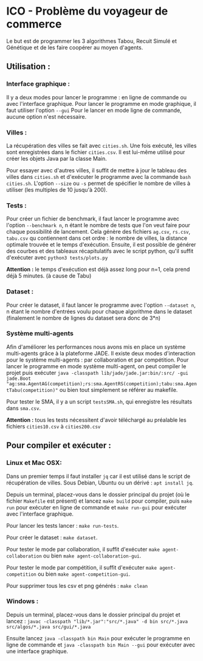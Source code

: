 # ICO - Problème du voyageur de commerce

Le but est de programmer les 3 algorithmes Tabou, Recuit Simulé et Génétique et de les faire coopérer au moyen d'agents.

## Utilisation :

### Interface graphique :

Il y a deux modes pour lancer le programme : en ligne de commande ou avec l'interface graphique.
Pour lancer le programme en mode graphique, il faut utiliser l'option `--gui`
Pour le lancer en mode ligne de commande, aucune option n'est nécessaire.

### Villes :

La récupération des villes se fait avec `cities.sh`. 
Une fois exécuté, les villes sont enregistrées dans le fichier `cities.csv`.
Il est lui-même utilisé pour créer les objets Java par la classe Main.

Pour essayer avec d'autres villes, il suffit de mettre à jour le tableau des villes dans `cities.sh` et d'exécuter le programme avec la commande `bash cities.sh`.
L'option `--size` ou `-s` permet de spécifier le nombre de villes à utiliser (les multiples de 10 jusqu'à 200).

### Tests :

Pour créer un fichier de benchmark, il faut lancer le programme avec l'option `--benchmark n`, n étant le nombre 
de tests que l'on veut faire pour chaque possibilité de lancement.
Cela génère des fichiers `ag.csv`, `rs.csv`, `tabu.csv` qu contiennent dans cet ordre : 
le nombre de villes, la distance optimale trouvée et le temps d'exécution.
Ensuite, il est possible de générer des courbes et des tableaux récapitulatifs avec le script python,
qu'il suffit d'exécuter avec `python3 tests/plots.py`

**Attention :** le temps d'exécution est déjà assez long pour n=1, cela prend déjà 5 minutes. (à cause de Tabu)

### Dataset :

Pour créer le dataset, il faut lancer le programme avec l'option `--dataset n`, n étant le nombre d'entrées
voulu pour chaque algorithme dans le dataset (finalement le nombre de lignes du dataset sera donc de 3*n) 

### Système multi-agents

Afin d'améliorer les performances nous avons mis en place un système multi-agents grâce à la plateforme JADE.
Il existe deux modes d'interaction pour le système multi-agents : par collaboration et par compétition.
Pour lancer le programme en mode système multi-agent, on peut compiler le projet puis exécuter `java -classpath lib/jade/jade.jar:bin/:src/ -gui jade.Boot "ag:sma.AgentAG(competition);rs:sma.AgentRS(competition);tabu:sma.AgentTabu(competition)"`
ou bien tout simplement se référer au makefile.

Pour tester le SMA, il y a un script `testsSMA.sh`, qui enregistre les résultats dans `sma.csv`.

**Attention :** tous les tests nécessitent d'avoir téléchargé au préalable les fichiers `cities10.csv` à `cities200.csv`

## Pour compiler et exécuter :

### Linux et Mac OSX:

Dans un premier temps il faut installer `jq` car il est utilisé dans le script de récupération de villes.
Sous Debian, Ubuntu ou un dérivé : `apt install jq`.

Depuis un terminal, placez-vous dans le dossier principal du projet (où le fichier `Makefile` est présent) et lancez `make build` pour compiler, puis `make run` pour exécuter en ligne de commande et `make run-gui` pour exécuter avec l'interface graphique.

Pour lancer les tests lancer : `make run-tests`.

Pour créer le dataset : `make dataset`.

Pour tester le mode par collaboration, il suffit d'exécuter `make agent-collaboration` ou bien `make agent-collaboration-gui`.

Pour tester le mode par compétition, il suffit d'exécuter `make agent-competition` ou bien `make agent-competition-gui`. 

Pour supprimer tous les csv et png générés : `make clean`

### Windows :

Depuis un terminal, placez-vous dans le dossier principal du projet et lancez : `javac -classpath "lib/*.jar":"src/*.java" -d bin src/*.java src/algos/*.java src/gui/*.java`

Ensuite lancez `java -classpath bin Main` pour exécuter le programme en ligne de commande et `java -classpath bin Main --gui` pour exécuter avec une interface graphique.

